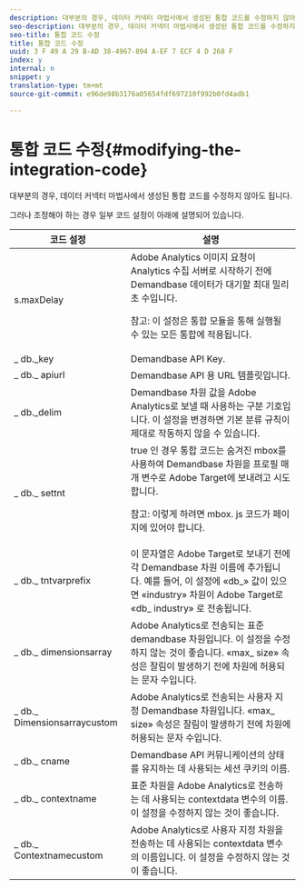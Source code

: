 ```yaml
---
description: 대부분의 경우, 데이터 커넥터 마법사에서 생성된 통합 코드를 수정하지 않아도 됩니다.
seo-description: 대부분의 경우, 데이터 커넥터 마법사에서 생성된 통합 코드를 수정하지 않아도 됩니다.
seo-title: 통합 코드 수정
title: 통합 코드 수정
uuid: 3 F 49 A 29 B-AD 38-4967-894 A-EF 7 ECF 4 D 268 F
index: y
internal: n
snippet: y
translation-type: tm+mt
source-git-commit: e96de98b3176a05654fdf697210f992b0fd4adb1

---
```



# 통합 코드 수정{#modifying-the-integration-code}

대부분의 경우, 데이터 커넥터 마법사에서 생성된 통합 코드를 수정하지 않아도 됩니다.

그러나 조정해야 하는 경우 일부 코드 설정이 아래에 설명되어 있습니다.

<table id="table_5405A73CEFD44466B3C39559F4A037C9"> 
 <thead> 
  <tr> 
   <th colname="col1" class="entry"> 코드 설정 </th> 
   <th colname="col2" class="entry"> 설명 </th> 
  </tr>
 </thead>
 <tbody> 
  <tr> 
   <td colname="col1"> s.maxDelay </td> 
   <td colname="col2">Adobe Analytics 이미지 요청이 Analytics 수집 서버로 시작하기 전에 Demandbase 데이터가 대기할 최대 밀리초 수입니다. <p>참고: 이 설정은 통합 모듈을 통해 실행될 수 있는 모든 통합에 적용됩니다. </p> </td> 
  </tr> 
  <tr> 
   <td colname="col1"> _ db._key </td> 
   <td colname="col2"> Demandbase API Key. </td> 
  </tr> 
  <tr> 
   <td colname="col1"> _ db._ apiurl </td> 
   <td colname="col2"> Demandbase API 용 URL 템플릿입니다. </td> 
  </tr> 
  <tr> 
   <td colname="col1"> _ db._delim </td> 
   <td colname="col2"> Demandbase 차원 값을 Adobe Analytics로 보낼 때 사용하는 구분 기호입니다. 이 설정을 변경하면 기본 분류 규칙이 제대로 작동하지 않을 수 있습니다. </td> 
  </tr> 
  <tr> 
   <td colname="col1"> _ db._ settnt </td> 
   <td colname="col2">true 인 경우 통합 코드는 숨겨진 mbox를 사용하여 Demandbase 차원을 프로필 매개 변수로 Adobe Target에 보내려고 시도합니다. <p>참고: 이렇게 하려면 mbox. js 코드가 페이지에 있어야 합니다. </p> </td> 
  </tr> 
  <tr> 
   <td colname="col1"> _ db._ tntvarprefix </td> 
   <td colname="col2"> 이 문자열은 Adobe Target로 보내기 전에 각 Demandbase 차원 이름에 추가됩니다. 예를 들어, 이 설정에 «db_» 값이 있으면 «industry» 차원이 Adobe Target로 «db_ industry» 로 전송됩니다. </td> 
  </tr> 
  <tr> 
   <td colname="col1"> _ db._ dimensionsarray </td> 
   <td colname="col2"> Adobe Analytics로 전송되는 표준 demandbase 차원입니다. 이 설정을 수정하지 않는 것이 좋습니다. «max_ size» 속성은 잘림이 발생하기 전에 차원에 허용되는 문자 수입니다. </td> 
  </tr> 
  <tr> 
   <td colname="col1"> _ db._ Dimensionsarraycustom </td> 
   <td colname="col2"> Adobe Analytics로 전송되는 사용자 지정 Demandbase 차원입니다. «max_ size» 속성은 잘림이 발생하기 전에 차원에 허용되는 문자 수입니다. </td> 
  </tr> 
  <tr> 
   <td colname="col1"> _ db._ cname </td> 
   <td colname="col2"> Demandbase API 커뮤니케이션의 상태를 유지하는 데 사용되는 세션 쿠키의 이름. </td> 
  </tr> 
  <tr> 
   <td colname="col1"> _ db._ contextname </td> 
   <td colname="col2"> 표준 차원을 Adobe Analytics로 전송하는 데 사용되는 contextdata 변수의 이름. 이 설정을 수정하지 않는 것이 좋습니다. </td> 
  </tr> 
  <tr> 
   <td colname="col1"> _ db._ Contextnamecustom </td> 
   <td colname="col2"> Adobe Analytics로 사용자 지정 차원을 전송하는 데 사용되는 contextdata 변수의 이름입니다. 이 설정을 수정하지 않는 것이 좋습니다. </td> 
  </tr> 
 </tbody> 
</table>

